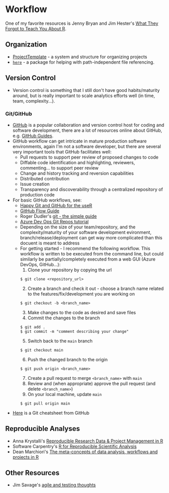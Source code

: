 # Workflow

One of my favorite resources is Jenny Bryan and Jim Hester's [What They Forgot to Teach You About R](https://rstats.wtf/).

## Organization
- [ProjectTemplate](http://projecttemplate.net/) - a system and structure for organizing projects
- [`here`](https://cran.r-project.org/web/packages/here/vignettes/here.html) - a package for helping with path-independent file referencing.

## Version Control

- Version control is something that I still don't have good habits/maturity around, but is really important to scale analytics efforts well (in time, team, complexity...).

### Git/GitHub

- [GitHub](www.github.com) is a popular collaboration and version control host for coding and software development, there are a lot of resources online about GitHub, e.g. [GitHub Guides](https://guides.github.com/).
- GitHub workflow can get intricate in mature production software environments, again I'm not a software developer, but there are several very important tools that GitHub facilitates well:
  - Pull requests to support peer review of proposed changes to code
  - Diffable code identification and highlighting, reviewers, commenting... to support peer review
  - Change and history tracking and reversion capabilities
  - Distributed contribution
  - Issue creation
  - Transparency and discoverability through a centralized repository of production code
- For basic GitHub workflows, see:
  - [Happy Git and GitHub for the useR](https://happygitwithr.com/)
  - [GitHub Flow Guide](https://guides.github.com/introduction/flow/)
  - Roger Dudler's [git - the simple guide](https://rogerdudler.github.io/git-guide/)
  - [Azure Dev Ops Git Repos tutorial](https://docs.microsoft.com/en-us/azure/devops/repos/git/gitworkflow?view=azure-devops)
  - Depending on the size of your team/repository, and the complexity/maturity of your software development evironment, branch/release/deployment can get way more complicated than this docuent is meant to address
  - For getting started - I recommend the following workflow. This workflow is written to be executed from the command line, but could similarly be partially/completely executed from a web GUI (Azure DevOps, GitHub...):
    1. Clone your repository by copying the url
    ```
    $ git clone <repository_url>
    ```
    2. Create a branch and check it out - choose a branch name related to the features/fix/development you are working on
    ```
    $ git checkout -b <branch_name>
    ```
    3. Make changes to the code as desired and save files
    4. Commit the changes to the branch
    ```
    $ git add .
    $ git commit -m "comment describing your change"
    ```
    5. Switch back to the `main` branch
    ```
    $ git checkout main
    ```
    6. Push the changed branch to the origin
    ```
    $ git push origin <branch_name>
    ```
    7. Create a pull request to merge `<branch_name>` with `main`
    8. Review and (when appropriate) approve the pull request (and delete `<branch_name>`)
    9. On your local machine, update `main`
    ```
    $ git pull origin main
    ```
- [Here](https://github.github.com/training-kit/downloads/github-git-cheat-sheet.pdf) is a Git cheatsheet from GitHub

## Reproducible Analyses

- Anna Krystalli's [Reproducible Research Data & Project Management in R](https://annakrystalli.me/rrresearchACCE20/)
- Software Carpentry's [R for Reproducible Scientific Analysis](http://swcarpentry.github.io/r-novice-gapminder/)
- Dean Marchiori's [The meta-concepts of data analysis, workflows and projects in R](https://github.com/deanmarchiori/analysis-flow)

## Other Resources
- Jim Savage's [agile and testing thoughts](https://threader.app/thread/1136987234362691585)
